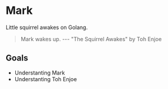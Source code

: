 # Mark

Little squirrel awakes on Golang.

> Mark wakes up.
> --- "The Squirrel Awakes" by Toh Enjoe

## Goals

* Understanting Mark
* Understanting Toh Enjoe
